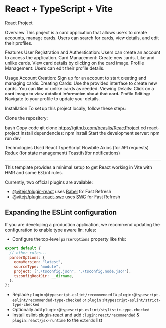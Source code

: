 # React + TypeScript + Vite

React Project

Overview
This project is a card application that allows users to create accounts, manage cards. Users can search for cards, view details, and edit their profiles.

Features
User Registration and Authentication: 
Users can create an account to access the application.
Card Management:
Create new cards.
Like and unlike cards.
View card details by clicking on the card image.
Profile Management: Users can edit their profile details.

Usage
Account Creation: Sign up for an account to start creating and managing cards.
Creating Cards: Use the provided interface to create new cards. You can like or unlike cards as needed.
Viewing Details: Click on a card image to view detailed information about that card.
Profile Editing: Navigate to your profile to update your details.

Installation
To set up this project locally, follow these steps:

Clone the repository:

bash
Copy code
git clone <https://github.com/beaslis/ReactProject>
cd react-project
Install dependencies:
npm install
Start the development server: npm run dev

Technologies Used
React
TypeScript
Flowbite
Axios (for API requests)
Redux (for state management)
Toastify(for notifications)

---

This template provides a minimal setup to get React working in Vite with HMR and some ESLint rules.


Currently, two official plugins are available:

- [@vitejs/plugin-react](https://github.com/vitejs/vite-plugin-react/blob/main/packages/plugin-react/README.md) uses [Babel](https://babeljs.io/) for Fast Refresh
- [@vitejs/plugin-react-swc](https://github.com/vitejs/vite-plugin-react-swc) uses [SWC](https://swc.rs/) for Fast Refresh

## Expanding the ESLint configuration

If you are developing a production application, we recommend updating the configuration to enable type aware lint rules:

- Configure the top-level `parserOptions` property like this:

```js
export default {
  // other rules...
  parserOptions: {
    ecmaVersion: "latest",
    sourceType: "module",
    project: ["./tsconfig.json", "./tsconfig.node.json"],
    tsconfigRootDir: __dirname,
  },
};
```

- Replace `plugin:@typescript-eslint/recommended` to `plugin:@typescript-eslint/recommended-type-checked` or `plugin:@typescript-eslint/strict-type-checked`
- Optionally add `plugin:@typescript-eslint/stylistic-type-checked`
- Install [eslint-plugin-react](https://github.com/jsx-eslint/eslint-plugin-react) and add `plugin:react/recommended` & `plugin:react/jsx-runtime` to the `extends` list
